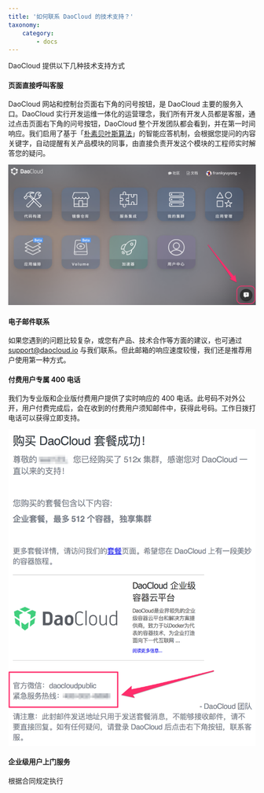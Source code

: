 ```yaml
---
title: '如何联系 DaoCloud 的技术支持？'
taxonomy:
    category:
        - docs
---
```


DaoCloud 提供以下几种技术支持方式


#### 页面直接呼叫客服

DaoCloud 网站和控制台页面右下角的问号按钮，是 DaoCloud 主要的服务入口。DaoCloud 实行开发运维一体化的运营理念，我们所有开发人员都是客服，通过点击页面右下角的问号按钮，DaoCloud 整个开发团队都会看到，并在第一时间响应。我们启用了基于「[朴素贝叶斯算法](http://baike.baidu.com/link?url=aoGwbBktsDtKNCA3M0wBtSa5vacD3-TnTxB-HqysRubDetPQvE3s8_0uLASDe015Rqm4XbQTpC9KvK03RdOhVq)」的智能应答机制，会根据您提问的内容关键字，自动提醒有关产品模块的同事，由直接负责开发这个模块的工程师实时解答您的疑问。

![客服](DashboardDaoCloud.png?resize=800)

#### 电子邮件联系

如果您遇到的问题比较复杂，或您有产品、技术合作等方面的建议，也可通过 [support@daocloud.io](support@daocloud.io) 与我们联系。但此邮箱的响应速度较慢，我们还是推荐用户使用第一种方式。

#### 付费用户专属 400 电话

我们为专业版和企业版付费用户提供了实时响应的 400 电话。此号码不对外公开，用户付费完成后，会在收到的付费用户须知邮件中，获得此号码。工作日拨打电话可以获得立即支持。

![400](400-support.png?resize=600)

#### 企业级用户上门服务

根据合同规定执行